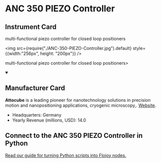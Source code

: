 
# ANC 350 PIEZO Controller

## Instrument Card

<div className="flex">

<div>

multi-functional piezo controller for closed loop positioners

</div>

<img src={require("./ANC-350-PIEZO-Controller.jpg").default} style={{width:"256px", height: "200px"}} />

</div>

multi-functional piezo controller for closed loop positioners>

<details open>
<summary><h2>Manufacturer Card</h2></summary>

**Attocube** is a leading pioneer for nanotechnology solutions in precision motion and nanopositioning applications, cryogenic microscopy,. <a href="https://www.attocube.com/en">Website</a>.

<ul>
  <li>Headquarters: Germany</li>
  <li>Yearly Revenue (millions, USD): 14.0</li>
</ul>
</details>

## Connect to the ANC 350 PIEZO Controller in Python

[Read our guide for turning Python scripts into Flojoy nodes.](https://docs.flojoy.ai/custom-nodes/creating-custom-node/)


